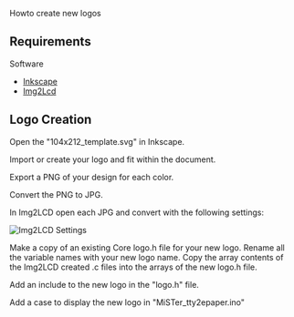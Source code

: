 Howto create new logos

Requirements
-------

Software
- [Inkscape](https://inkscape.org/)
- [Img2Lcd](https://www.waveshare.com/wiki/File:Image2Lcd.7z)

Logo Creation
-------

Open the "104x212_template.svg" in Inkscape.  

Import or create your logo and fit within the document.

Export a PNG of your design for each color.

Convert the PNG to JPG.

In Img2LCD open each JPG and convert with the following settings:

![Img2LCD Settings](https://github.com/kconger/MiSTer_tty2epaper/raw/master/photos/Image2LCD-Settings.jpg)

Make a copy of an existing Core logo.h file for your new logo. Rename all the variable names with your new logo name. Copy the array contents of the Img2LCD created .c files into the arrays of the new logo.h file. 

Add an include to the new logo in the "logo.h" file.

Add a case to display the new logo in "MiSTer_tty2epaper.ino"
